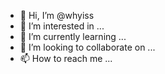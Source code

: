 - 👋 Hi, I’m @whyiss
- 👀 I’m interested in ...
- 🌱 I’m currently learning ...
- 💞️ I’m looking to collaborate on ...
- 📫 How to reach me ...

<!---
whyiss/whyiss is a ✨ special ✨ repository because its `README.md` (this file) appears on your GitHub profile.
You can click the Preview link to take a look at your changes.
--->
